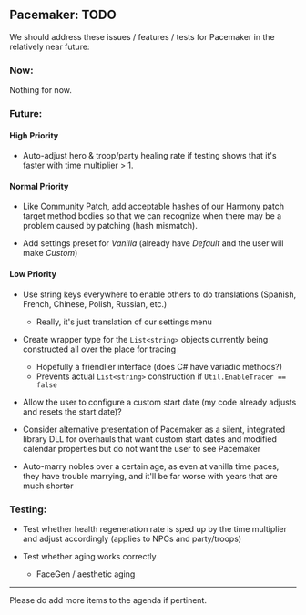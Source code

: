 ## Pacemaker: TODO

We should address these issues / features / tests for Pacemaker in the relatively near future:

### Now:

Nothing for now.

### Future:

#### High Priority

- Auto-adjust hero & troop/party healing rate if testing shows that it's faster with time multiplier > 1.


#### Normal Priority

- Like Community Patch, add acceptable hashes of our Harmony patch target method bodies so that we can recognize when there may be a problem caused by patching (hash mismatch).

- Add settings preset for *Vanilla* (already have *Default* and the user will make *Custom*)


#### Low Priority

- Use string keys everywhere to enable others to do translations (Spanish, French, Chinese, Polish, Russian, etc.)
  - Really, it's just translation of our settings menu

- Create wrapper type for the `List<string>` objects currently being constructed all over the place for tracing
  - Hopefully a friendlier interface (does C# have variadic methods?)
  - Prevents actual `List<string>` construction if `Util.EnableTracer == false`

- Allow the user to configure a custom start date (my code already adjusts and resets the start date)?

- Consider alternative presentation of Pacemaker as a silent, integrated library DLL for overhauls that want custom start dates and modified calendar properties but do not want the user to see Pacemaker

- Auto-marry nobles over a certain age, as even at vanilla time paces, they have trouble marrying, and it'll be far worse with years that are much shorter


### Testing:

- Test whether health regeneration rate is sped up by the time multiplier and adjust accordingly (applies to NPCs and party/troops)

- Test whether aging works correctly
  - FaceGen / aesthetic aging

---

Please do add more items to the agenda if pertinent.
